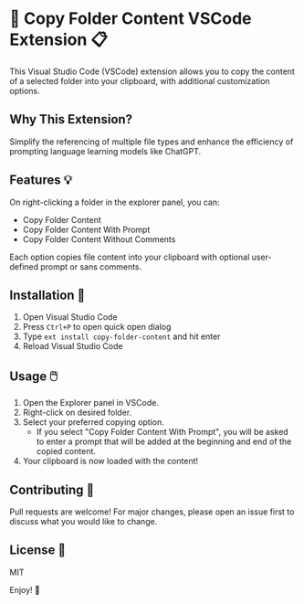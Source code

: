# 📂 Copy Folder Content VSCode Extension 📋

This Visual Studio Code (VSCode) extension allows you to copy the content of a selected folder into your clipboard, with additional customization options.

## Why This Extension?

Simplify the referencing of multiple file types and enhance the efficiency of prompting language learning models like ChatGPT.

## Features 💡

On right-clicking a folder in the explorer panel, you can:

- Copy Folder Content
- Copy Folder Content With Prompt
- Copy Folder Content Without Comments

Each option copies file content into your clipboard with optional user-defined prompt or sans comments.

## Installation 🔧

1. Open Visual Studio Code
2. Press `Ctrl+P` to open quick open dialog
3. Type `ext install copy-folder-content` and hit enter
4. Reload Visual Studio Code

## Usage 🖱️

1. Open the Explorer panel in VSCode.
2. Right-click on desired folder.
3. Select your preferred copying option.
   - If you select "Copy Folder Content With Prompt", you will be asked to enter a prompt that will be added at the beginning and end of the copied content.
4. Your clipboard is now loaded with the content!

## Contributing 🤝

Pull requests are welcome! For major changes, please open an issue first to discuss what you would like to change.

## License 📄

MIT

Enjoy! 🎉
